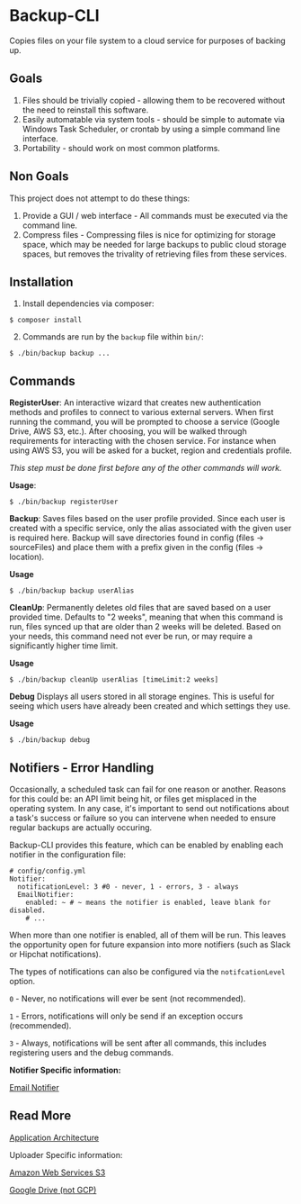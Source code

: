 Backup-CLI
==========
Copies files on your file system to a cloud service for purposes of backing up.


Goals
-----
1. Files should be trivially copied - allowing them to be recovered without the
need to reinstall this software.
2. Easily automatable via system tools - should be simple to automate via Windows
Task Scheduler, or crontab by using a simple command line interface.
3. Portability - should work on most common platforms.

Non Goals
---------
This project does not attempt to do these things:

1. Provide a GUI / web interface - All commands must be executed via the command line.
2. Compress files - Compressing files is nice for optimizing for storage space, which may
be needed for large backups to public cloud storage spaces, but removes the trivality of 
retrieving files from these services. 

Installation
------------

1. Install dependencies via composer:

`$ composer install`

2. Commands are run by the `backup` file within `bin/`:

`$ ./bin/backup backup ...`

Commands
--------

**RegisterUser**: An interactive wizard that creates new authentication methods 
and profiles to connect to various external servers. When first running the command,
you will be prompted to choose a service (Google Drive, AWS S3, etc.). After choosing,
you will be walked through requirements for interacting with the chosen
service. For instance when using AWS S3, you will be asked for a bucket,
region and credentials profile.

*This step must be done first before any of the other commands will work.*

**Usage**:

`$ ./bin/backup registerUser`

**Backup**: Saves files based on the user profile provided. Since each user is
created with a specific service, only the alias associated with the given user is
required here. Backup will save directories found in config (files -> sourceFiles)
and place them with a prefix given in the config (files -> location).

**Usage**

`$ ./bin/backup backup userAlias`

**CleanUp**: Permanently deletes old files that are saved based on a user provided
time. Defaults to "2 weeks", meaning that when this command is run, files synced up
that are older than 2 weeks will be deleted. Based on your needs, this command need not
ever be run, or may require a significantly higher time limit.

**Usage**

`$ ./bin/backup cleanUp userAlias [timeLimit:2 weeks]`

**Debug** Displays all users stored in all storage engines. This is useful for
seeing which users have already been created and which settings they use.

**Usage**

`$ ./bin/backup debug`

Notifiers - Error Handling
--------------------------

Occasionally, a scheduled task can fail for one reason or another. Reasons for this could be:
an API limit being hit, or files get misplaced in the operating system. In any case, it's 
important to send out notifications about a task's success or failure so you can intervene 
when needed to ensure regular backups are actually occuring.

Backup-CLI provides this feature, which can be enabled by enabling each notifier in the configuration
 file:
    
    # config/config.yml
    Notifier:
      notificationLevel: 3 #0 - never, 1 - errors, 3 - always
      EmailNotifier:
        enabled: ~ # ~ means the notifier is enabled, leave blank for disabled.
        # ...

When more than one notifier is enabled, all of them will be run. This leaves the
opportunity open for future expansion into more notifiers (such as Slack or Hipchat notifications).

The types of notifications can also be configured via the `notifcationLevel` option.

`0` - Never, no notifications will ever be sent (not recommended).

`1` - Errors, notifications will only be send if an exception occurs (recommended).

`3` - Always, notifications will be sent after all commands, this includes registering users and the debug commands. 

**Notifier Specific information:**

[Email Notifier](docs/Notifiers/EmailNotifier.md)


Read More
---------
[Application Architecture](docs/Architecture.md)

Uploader Specific information:

[Amazon Web Services S3](docs/Uploaders/AmazonS3.md)

[Google Drive (not GCP)](docs/Uploaders/GoogleServiceAccount.md) 



